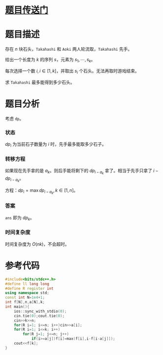 # [题目传送门](https://www.luogu.com.cn/problem/AT_abc270_d)
# 题目描述
存在 $n$ 块石头，`Takahashi` 和 `Aoki` 两人轮流取，`Takahashi` 先手。

给出一个长度为 $k$ 的序列 $s$，元素为 $s_{1},\cdots,s_{k}$。

每次选择一个数 $i,i\in \left[1,k\right]$，并取出 $s_{i}$ 个石头。无法再取时游戏结束。

求 `Takahashi` 最多能得到多少石头。
# 题目分析
考虑 `dp`。
### 状态
$dp_{i}$ 为当前石子数量为 $i$ 时，先手最多能取多少石子。
### 转移方程
如果现在先手拿的是 $a_{k}$。则后手能将剩下的 $dp_{i-a_{k}}$ 拿了。相当于先手只拿了 $i-dp_{i-a_{k}}$。

方程：$dp_{i}=\max{dp_{i-a_{k}}},k\in\left[1,n\right]$。
### 答案
`ans` 即为 $dp_{k}$。
### 时间复杂度
时间复杂度为 $O(nk)$，不会超时。
# 参考代码
```cpp
#include<bits/stdc++.h>
#define ll long long
#define R register int
using namespace std;
const int N=1e4+1;
int f[N],n,a[N],k;
int main(){
	ios::sync_with_stdio(0);
	cin.tie(0);cout.tie(0);
	cin>>k>>n;
	for(R i=1; i<=n; i++)cin>>a[i];
	for(R i=1; i<=k; i++)
		for(R j=1; j<=n; j++)
			if(i>=a[j])f[i]=max(f[i],i-f[i-a[j]]);
	cout<<f[k];
}
```